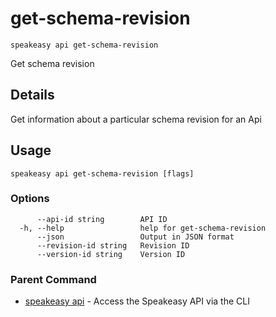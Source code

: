# get-schema-revision  
`speakeasy api get-schema-revision`  


Get schema revision  

## Details

Get information about a particular schema revision for an Api

## Usage

```
speakeasy api get-schema-revision [flags]
```

### Options

```
      --api-id string        API ID
  -h, --help                 help for get-schema-revision
      --json                 Output in JSON format
      --revision-id string   Revision ID
      --version-id string    Version ID
```

### Parent Command

* [speakeasy api](../api.md)	 - Access the Speakeasy API via the CLI
